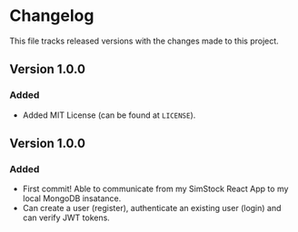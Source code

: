 # Changelog

This file tracks released versions with the changes made to this project.

## Version 1.0.0

### Added

- Added MIT License (can be found at `LICENSE`).

## Version 1.0.0

### Added

- First commit! Able to communicate from my SimStock React App to my local MongoDB insatance.
- Can create a user (register), authenticate an existing user (login) and can verify JWT tokens.